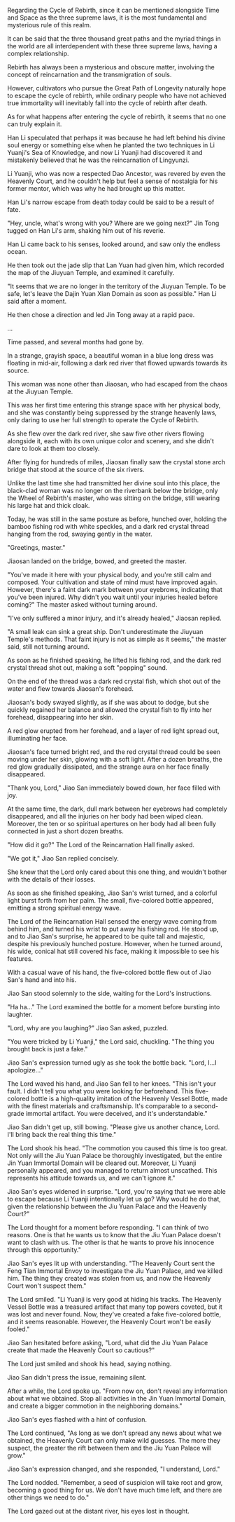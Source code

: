 Regarding the Cycle of Rebirth, since it can be mentioned alongside Time and Space as the three supreme laws, it is the most fundamental and mysterious rule of this realm.

It can be said that the three thousand great paths and the myriad things in the world are all interdependent with these three supreme laws, having a complex relationship.

Rebirth has always been a mysterious and obscure matter, involving the concept of reincarnation and the transmigration of souls.

However, cultivators who pursue the Great Path of Longevity naturally hope to escape the cycle of rebirth, while ordinary people who have not achieved true immortality will inevitably fall into the cycle of rebirth after death.

As for what happens after entering the cycle of rebirth, it seems that no one can truly explain it.

Han Li speculated that perhaps it was because he had left behind his divine soul energy or something else when he planted the two techniques in Li Yuanji's Sea of Knowledge, and now Li Yuanji had discovered it and mistakenly believed that he was the reincarnation of Lingyunzi.

Li Yuanji, who was now a respected Dao Ancestor, was revered by even the Heavenly Court, and he couldn't help but feel a sense of nostalgia for his former mentor, which was why he had brought up this matter.

Han Li's narrow escape from death today could be said to be a result of fate.

"Hey, uncle, what's wrong with you? Where are we going next?" Jin Tong tugged on Han Li's arm, shaking him out of his reverie.

Han Li came back to his senses, looked around, and saw only the endless ocean.

He then took out the jade slip that Lan Yuan had given him, which recorded the map of the Jiuyuan Temple, and examined it carefully.

"It seems that we are no longer in the territory of the Jiuyuan Temple. To be safe, let's leave the Dajin Yuan Xian Domain as soon as possible." Han Li said after a moment.

He then chose a direction and led Jin Tong away at a rapid pace.

...

Time passed, and several months had gone by.

In a strange, grayish space, a beautiful woman in a blue long dress was floating in mid-air, following a dark red river that flowed upwards towards its source.

This woman was none other than Jiaosan, who had escaped from the chaos at the Jiuyuan Temple.

This was her first time entering this strange space with her physical body, and she was constantly being suppressed by the strange heavenly laws, only daring to use her full strength to operate the Cycle of Rebirth.

As she flew over the dark red river, she saw five other rivers flowing alongside it, each with its own unique color and scenery, and she didn't dare to look at them too closely.

After flying for hundreds of miles, Jiaosan finally saw the crystal stone arch bridge that stood at the source of the six rivers.

Unlike the last time she had transmitted her divine soul into this place, the black-clad woman was no longer on the riverbank below the bridge, only the Wheel of Rebirth's master, who was sitting on the bridge, still wearing his large hat and thick cloak.

Today, he was still in the same posture as before, hunched over, holding the bamboo fishing rod with white speckles, and a dark red crystal thread hanging from the rod, swaying gently in the water.

"Greetings, master."

Jiaosan landed on the bridge, bowed, and greeted the master.

"You've made it here with your physical body, and you're still calm and composed. Your cultivation and state of mind must have improved again. However, there's a faint dark mark between your eyebrows, indicating that you've been injured. Why didn't you wait until your injuries healed before coming?" The master asked without turning around.

"I've only suffered a minor injury, and it's already healed," Jiaosan replied.

"A small leak can sink a great ship. Don't underestimate the Jiuyuan Temple's methods. That faint injury is not as simple as it seems," the master said, still not turning around.

As soon as he finished speaking, he lifted his fishing rod, and the dark red crystal thread shot out, making a soft "popping" sound.

On the end of the thread was a dark red crystal fish, which shot out of the water and flew towards Jiaosan's forehead.

Jiaosan's body swayed slightly, as if she was about to dodge, but she quickly regained her balance and allowed the crystal fish to fly into her forehead, disappearing into her skin.

A red glow erupted from her forehead, and a layer of red light spread out, illuminating her face.

Jiaosan's face turned bright red, and the red crystal thread could be seen moving under her skin, glowing with a soft light.
After a dozen breaths, the red glow gradually dissipated, and the strange aura on her face finally disappeared.

"Thank you, Lord," Jiao San immediately bowed down, her face filled with joy.

At the same time, the dark, dull mark between her eyebrows had completely disappeared, and all the injuries on her body had been wiped clean. Moreover, the ten or so spiritual apertures on her body had all been fully connected in just a short dozen breaths.

"How did it go?" The Lord of the Reincarnation Hall finally asked.

"We got it," Jiao San replied concisely.

She knew that the Lord only cared about this one thing, and wouldn't bother with the details of their losses.

As soon as she finished speaking, Jiao San's wrist turned, and a colorful light burst forth from her palm. The small, five-colored bottle appeared, emitting a strong spiritual energy wave.

The Lord of the Reincarnation Hall sensed the energy wave coming from behind him, and turned his wrist to put away his fishing rod. He stood up, and to Jiao San's surprise, he appeared to be quite tall and majestic, despite his previously hunched posture. However, when he turned around, his wide, conical hat still covered his face, making it impossible to see his features.

With a casual wave of his hand, the five-colored bottle flew out of Jiao San's hand and into his.

Jiao San stood solemnly to the side, waiting for the Lord's instructions.

"Ha ha..." The Lord examined the bottle for a moment before bursting into laughter.

"Lord, why are you laughing?" Jiao San asked, puzzled.

"You were tricked by Li Yuanji," the Lord said, chuckling. "The thing you brought back is just a fake."

Jiao San's expression turned ugly as she took the bottle back. "Lord, I...I apologize..."

The Lord waved his hand, and Jiao San fell to her knees. "This isn't your fault. I didn't tell you what you were looking for beforehand. This five-colored bottle is a high-quality imitation of the Heavenly Vessel Bottle, made with the finest materials and craftsmanship. It's comparable to a second-grade immortal artifact. You were deceived, and it's understandable."

Jiao San didn't get up, still bowing. "Please give us another chance, Lord. I'll bring back the real thing this time."

The Lord shook his head. "The commotion you caused this time is too great. Not only will the Jiu Yuan Palace be thoroughly investigated, but the entire Jin Yuan Immortal Domain will be cleared out. Moreover, Li Yuanji personally appeared, and you managed to return almost unscathed. This represents his attitude towards us, and we can't ignore it."

Jiao San's eyes widened in surprise. "Lord, you're saying that we were able to escape because Li Yuanji intentionally let us go? Why would he do that, given the relationship between the Jiu Yuan Palace and the Heavenly Court?"

The Lord thought for a moment before responding. "I can think of two reasons. One is that he wants us to know that the Jiu Yuan Palace doesn't want to clash with us. The other is that he wants to prove his innocence through this opportunity."

Jiao San's eyes lit up with understanding. "The Heavenly Court sent the Feng Tian Immortal Envoy to investigate the Jiu Yuan Palace, and we killed him. The thing they created was stolen from us, and now the Heavenly Court won't suspect them."

The Lord smiled. "Li Yuanji is very good at hiding his tracks. The Heavenly Vessel Bottle was a treasured artifact that many top powers coveted, but it was lost and never found. Now, they've created a fake five-colored bottle, and it seems reasonable. However, the Heavenly Court won't be easily fooled."

Jiao San hesitated before asking, "Lord, what did the Jiu Yuan Palace create that made the Heavenly Court so cautious?"

The Lord just smiled and shook his head, saying nothing.

Jiao San didn't press the issue, remaining silent.

After a while, the Lord spoke up. "From now on, don't reveal any information about what we obtained. Stop all activities in the Jin Yuan Immortal Domain, and create a bigger commotion in the neighboring domains."

Jiao San's eyes flashed with a hint of confusion.

The Lord continued, "As long as we don't spread any news about what we obtained, the Heavenly Court can only make wild guesses. The more they suspect, the greater the rift between them and the Jiu Yuan Palace will grow."

Jiao San's expression changed, and she responded, "I understand, Lord."

The Lord nodded. "Remember, a seed of suspicion will take root and grow, becoming a good thing for us. We don't have much time left, and there are other things we need to do."

The Lord gazed out at the distant river, his eyes lost in thought.